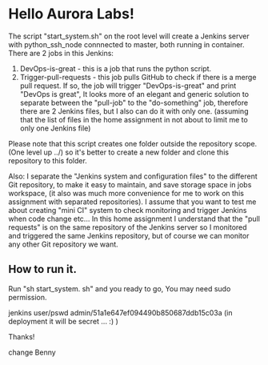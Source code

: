 # Hello Aurora Labs!       

The script "start_system.sh" on the root level will create a Jenkins server with python_ssh_node connnected to master, both running in container. There are 2 jobs in this Jenkins:
1.	DevOps-is-great - this is a job that runs the python script.
2.	Trigger-pull-requests - this job pulls GitHub to check if there is a merge pull request. If so, the job will trigger "DevOps-is-great" and print "DevOps is great", It looks more of an elegant and generic solution to separate between the "pull-job" to the "do-something" job, therefore there are 2 Jenkins files, but I also can do it with only one. (assuming that the list of files in the home assignment in not about to limit me to only one Jenkins file)

Please note that this script creates one folder outside the repository scope. (One level up ../) so it's better to create a new folder and clone this repository to this folder.

Also: I separate the "Jenkins system and configuration files" to the different Git repository, to make it easy to maintain, and save storage space in jobs workspace, (it also was much more convenience for me to work on this assignment with separated repositories).
I assume that you want to test me about creating "mini CI" system to check monitoring and trigger Jenkins when code change etc... In this home assignment I understand that the "pull requests" is on the same repository of the Jenkins server so I monitored and triggered the same Jenkins repository, but of course we can monitor any other Git repository we want.

## How to run it.

Run "sh start_system. sh" and you ready to go,
You may need sudo permission.

jenkins user/pswd
admin/51a1e647ef094490b850687ddb15c03a  (in deployment it will be secret ... :) )



Thanks!

change
Benny
